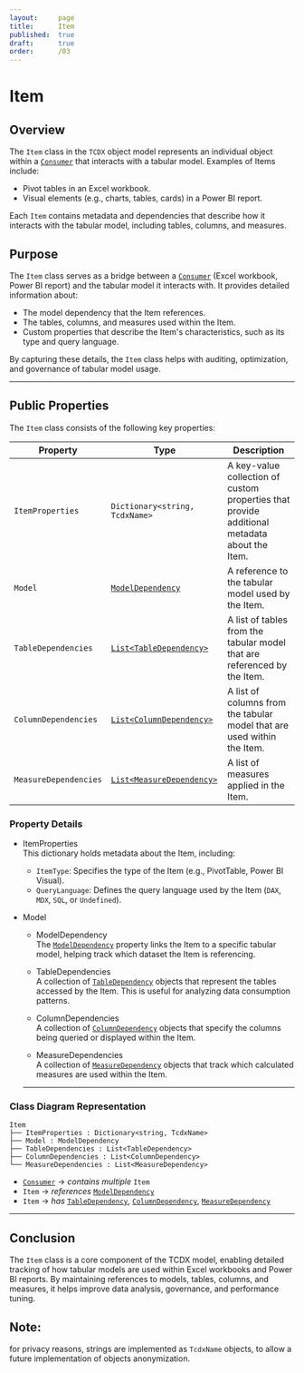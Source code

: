 ```yaml
---
layout:     page
title:      Item
published:  true
draft:      true
order:      /03
---
```


# Item

## Overview
The `Item` class in the `TCDX` object model represents an individual object within a [`Consumer`](./Consumer.md) that interacts with a tabular model. Examples of Items include:
- Pivot tables in an Excel workbook.
- Visual elements (e.g., charts, tables, cards) in a Power BI report.

Each `Item` contains metadata and dependencies that describe how it interacts with the tabular model, including tables, columns, and measures.

## Purpose
The `Item` class serves as a bridge between a [`Consumer`](./Consumer.md) (Excel workbook, Power BI report) and the tabular model it interacts with. It provides detailed information about:
- The model dependency that the Item references.
- The tables, columns, and measures used within the Item.
- Custom properties that describe the Item's characteristics, such as its type and query language.

By capturing these details, the `Item` class helps with auditing, optimization, and governance of tabular model usage.

---

## Public Properties
The `Item` class consists of the following key properties:

| Property         | Type                | Description  |
|----------------------|------------------------|------------------|
| `ItemProperties`     | `Dictionary<string, TcdxName>` | A key-value collection of custom properties that provide additional metadata about the Item. |
| `Model`             | [`ModelDependency`](./ModelDependency.md)       | A reference to the tabular model used by the Item. |
| `TableDependencies`  | [`List<TableDependency>`](./TableDependency.md) | A list of tables from the tabular model that are referenced by the Item. |
| `ColumnDependencies` | [`List<ColumnDependency>`](./ColumnDependency.md) | A list of columns from the tabular model that are used within the Item. |
| `MeasureDependencies` | [`List<MeasureDependency>`](./MeasureDependency.md) | A list of measures applied in the Item. |

### Property Details
- ItemProperties  
  This dictionary holds metadata about the Item, including:
  - `ItemType`: Specifies the type of the Item (e.g., PivotTable, Power BI Visual).
  - `QueryLanguage`: Defines the query language used by the Item (`DAX`, `MDX`, `SQL`, or `Undefined`).

- Model  
  - ModelDependency  
    The [`ModelDependency`](./ModelDependency.md) property links the Item to a specific tabular model, helping track which dataset the Item is referencing.

  - TableDependencies  
    A collection of [`TableDependency`](./TableDependency.md) objects that represent the tables accessed by the Item. This is useful for analyzing data consumption patterns.

  - ColumnDependencies  
    A collection of [`ColumnDependency`](./ColumnDependency.md) objects that specify the columns being queried or displayed within the Item.

  - MeasureDependencies  
    A collection of [`MeasureDependency`](./MeasureDependency.md) objects that track which calculated measures are used within the Item.

  ---

### Class Diagram Representation
```
Item
├── ItemProperties : Dictionary<string, TcdxName>
├── Model : ModelDependency
├── TableDependencies : List<TableDependency>
├── ColumnDependencies : List<ColumnDependency>
└── MeasureDependencies : List<MeasureDependency>
```
- [`Consumer`](./Consumer.md) → *contains multiple* `Item`
- `Item` → *references* [`ModelDependency`](./ModelDependency.md)
- `Item` → *has* [`TableDependency`](./TableDependency.md), [`ColumnDependency`](./ColumnDependency.md), [`MeasureDependency`](./MeasureDependency.md)

---

## Conclusion
The `Item` class is a core component of the TCDX model, enabling detailed tracking of how tabular models are used within Excel workbooks and Power BI reports. By maintaining references to models, tables, columns, and measures, it helps improve data analysis, governance, and performance tuning.

## Note: 
for privacy reasons, strings are implemented as `TcdxName` objects, to allow a future implementation of objects anonymization.

